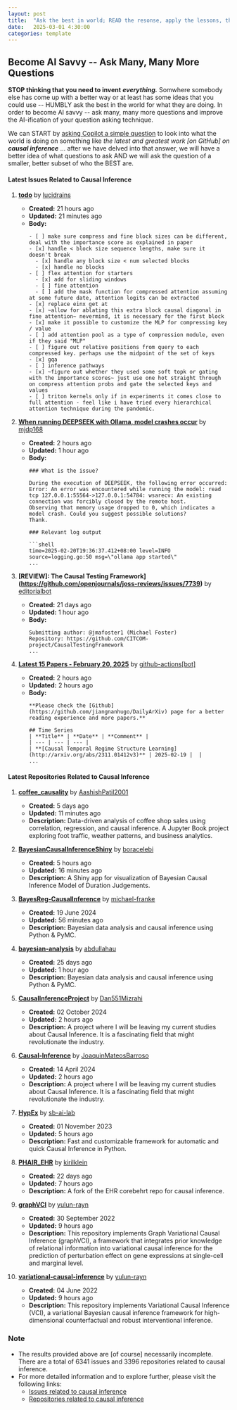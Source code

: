 ```yaml
---
layout: post
title:  "Ask the best in world; READ the resonse, apply the lessons, then refine the question"
date:   2025-03-01 4:30:00
categories: template
---
```



## Become AI Savvy -- Ask Many, Many More Questions

**STOP thinking that you need to invent** ***everything.*** Somwhere somebody else has come up with a better way or at least has some ideas that you could use -- HUMBLY ask the best in the world for what they are doing. In order to become AI savvy -- ask many, many more questions and improve the AI-ification of your question asking technique.

We can START by [asking Copilot a simple question](https://github.com/copilot/c/2d964445-ed50-4967-90f6-97b4458cde33) to look into what the world is doing on something like *the latest and greatest work [on GitHub] on* ***causal inference*** ... after we have delved into that answer, we will have a better idea of what questions to ask AND we will ask the question of a smaller, better subset of who the BEST are.

#### Latest Issues Related to Causal Inference

1. **[todo](https://github.com/lucidrains/native-sparse-attention-pytorch/issues/1)** by [lucidrains](https://github.com/lucidrains)
   - **Created:** 21 hours ago
   - **Updated:** 21 minutes ago
   - **Body:** 
     ```
     - [ ] make sure compress and fine block sizes can be different, deal with the importance score as explained in paper
     - [x] handle < block size sequence lengths, make sure it doesn't break
       - [x] handle any block size < num selected blocks
       - [x] handle no blocks
     - [ ] flex attention for starters
       - [x] add for sliding windows
       - [ ] fine attention
       - [ ] add the mask function for compressed attention assuming at some future date, attention logits can be extracted
     - [x] replace einx get at
     - [x] ~allow for ablating this extra block causal diagonal in fine attention~ nevermind, it is necessary for the first block
     - [x] make it possible to customize the MLP for compressing key / value
     - [ ] add attention pool as a type of compression module, even if they said "MLP"
     - [ ] figure out relative positions from query to each compressed key. perhaps use the midpoint of the set of keys
     - [x] gqa
     - [ ] inference pathways
     - [x] ~figure out whether they used some soft topk or gating with the importance scores~ just use one hot straight through on compress attention probs and gate the selected keys and values
     - [ ] triton kernels only if in experiments it comes close to full attention - feel like i have tried every hierarchical attention technique during the pandemic.
     ```

2. **[When running DEEPSEEK with Ollama, model crashes occur](https://github.com/ollama/ollama/issues/9248)** by [mjdp168](https://github.com/mjdp168)
   - **Created:** 2 hours ago
   - **Updated:** 1 hour ago
   - **Body:**
     ```
     ### What is the issue?

     During the execution of DEEPSEEK, the following error occurred:
     Error: An error was encountered while running the model: read tcp 127.0.0.1:55564->127.0.0.1:54784: wsarecv: An existing connection was forcibly closed by the remote host.
     Observing that memory usage dropped to 0, which indicates a model crash. Could you suggest possible solutions?
     Thank.

     ### Relevant log output

     ```shell
     time=2025-02-20T19:36:37.412+08:00 level=INFO source=logging.go:50 msg=\"ollama app started\"
     ...
     ```

3. **[REVIEW]: The Causal Testing Framework](https://github.com/openjournals/joss-reviews/issues/7739)** by [editorialbot](https://github.com/editorialbot)
   - **Created:** 21 days ago
   - **Updated:** 1 hour ago
   - **Body:**
     ```
     Submitting author: @jmafoster1 (Michael Foster)
     Repository: https://github.com/CITCOM-project/CausalTestingFramework
     ...
     ```

4. **[Latest 15 Papers - February 20, 2025](https://github.com/jiangnanhugo/DailyArXiv/issues/27)** by [github-actions[bot]](https://github.com/apps/github-actions)
   - **Created:** 2 hours ago
   - **Updated:** 2 hours ago
   - **Body:**
     ```
     **Please check the [Github](https://github.com/jiangnanhugo/DailyArXiv) page for a better reading experience and more papers.**

     ## Time Series
     | **Title** | **Date** | **Comment** |
     | --- | --- | --- |
     | **[Causal Temporal Regime Structure Learning](http://arxiv.org/abs/2311.01412v3)** | 2025-02-19 |  |
     ...
     ```

#### Latest Repositories Related to Causal Inference

1. **[coffee_causality](https://github.com/AashishPatil2001/coffee_causality)** by [AashishPatil2001](https://github.com/AashishPatil2001)
   - **Created:** 5 days ago
   - **Updated:** 11 minutes ago
   - **Description:** Data-driven analysis of coffee shop sales using correlation, regression, and causal inference. A Jupyter Book project exploring foot traffic, weather patterns, and business analytics.

2. **[BayesianCausalInferenceShiny](https://github.com/boracelebi/BayesianCausalInferenceShiny)** by [boracelebi](https://github.com/boracelebi)
   - **Created:** 5 hours ago
   - **Updated:** 16 minutes ago
   - **Description:** A Shiny app for visualization of Bayesian Causal Inference Model of Duration Judgements.

3. **[BayesReg-CausalInference](https://github.com/michael-franke/BayesReg-CausalInference)** by [michael-franke](https://github.com/michael-franke)
   - **Created:** 19 June 2024
   - **Updated:** 56 minutes ago
   - **Description:** Bayesian data analysis and causal inference using Python & PyMC.

4. **[bayesian-analysis](https://github.com/abdullahau/bayesian-analysis)** by [abdullahau](https://github.com/abdullahau)
   - **Created:** 25 days ago
   - **Updated:** 1 hour ago
   - **Description:** Bayesian data analysis and causal inference using Python & PyMC.

5. **[CausalInferenceProject](https://github.com/Dan551Mizrahi/CausalInferenceProject)** by [Dan551Mizrahi](https://github.com/Dan551Mizrahi)
   - **Created:** 02 October 2024
   - **Updated:** 2 hours ago
   - **Description:** A project where I will be leaving my current studies about Causal Inference. It is a fascinating field that might revolutionate the industry.

6. **[Causal-Inference](https://github.com/JoaquinMateosBarroso/Causal-Inference)** by [JoaquinMateosBarroso](https://github.com/JoaquinMateosBarroso)
   - **Created:** 14 April 2024
   - **Updated:** 2 hours ago
   - **Description:** A project where I will be leaving my current studies about Causal Inference. It is a fascinating field that might revolutionate the industry.

7. **[HypEx](https://github.com/sb-ai-lab/HypEx)** by [sb-ai-lab](https://github.com/sb-ai-lab)
   - **Created:** 01 November 2023
   - **Updated:** 5 hours ago
   - **Description:** Fast and customizable framework for automatic and quick Causal Inference in Python.

8. **[PHAIR_EHR](https://github.com/kirilklein/PHAIR_EHR)** by [kirilklein](https://github.com/kirilklein)
   - **Created:** 22 days ago
   - **Updated:** 7 hours ago
   - **Description:** A fork of the EHR corebehrt repo for causal inference.

9. **[graphVCI](https://github.com/yulun-rayn/graphVCI)** by [yulun-rayn](https://github.com/yulun-rayn)
   - **Created:** 30 September 2022
   - **Updated:** 9 hours ago
   - **Description:** This repository implements Graph Variational Causal Inference (graphVCI), a framework that integrates prior knowledge of relational information into variational causal inference for the prediction of perturbation effect on gene expressions at single-cell and marginal level.

10. **[variational-causal-inference](https://github.com/yulun-rayn/variational-causal-inference)** by [yulun-rayn](https://github.com/yulun-rayn)
    - **Created:** 04 June 2022
    - **Updated:** 9 hours ago
    - **Description:** This repository implements Variational Causal Inference (VCI), a variational Bayesian causal inference framework for high-dimensional counterfactual and robust interventional inference.

### Note
- The results provided above are [of course] necessarily incomplete. There are a total of 6341 issues and 3396 repositories related to causal inference.
- For more detailed information and to explore further, please visit the following links:
  - [Issues related to causal inference](https://github.com/search?q=is%3Aissue+causal+inference&sort=updated&order=desc)
  - [Repositories related to causal inference](https://github.com/search?q=causal+inference&sort=updated&order=desc)